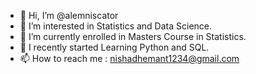 - 👋 Hi, I’m @alemniscator
- 👀 I’m interested in Statistics and Data Science.
- 🌱 I’m currently enrolled in Masters Course in Statistics. 
- 💞️ I recently started Learning Python and SQL.
- 📫 How to reach me : nishadhemant1234@gmail.com

<!---
alemniscator/alemniscator is a ✨ special ✨ repository because its `README.md` (this file) appears on your GitHub profile.
You can click the Preview link to take a look at your changes.
--->
